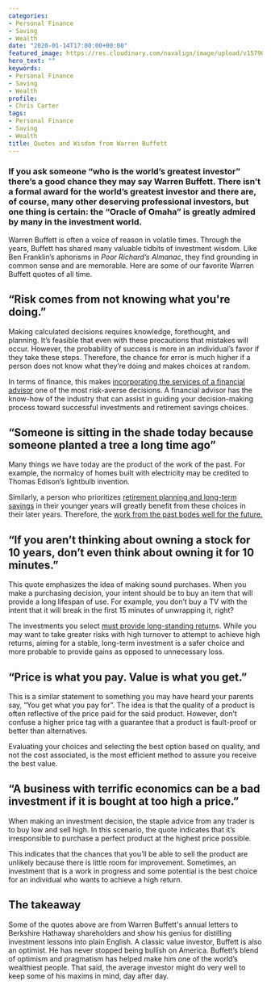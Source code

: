 ```yaml
---
categories:
- Personal Finance
- Saving
- Wealth
date: "2020-01-14T17:00:00+00:00"
featured_image: https://res.cloudinary.com/navalign/image/upload/v1579028312/knowledge-1052010_1920_b5ii0t_ahmxnh.png
hero_text: ""
keywords:
- Personal Finance
- Saving
- Wealth
profile:
- Chris Carter
tags:
- Personal Finance
- Saving
- Wealth
title: Quotes and Wisdom from Warren Buffett
---
```

### If you ask someone “who is the world’s greatest investor” there’s a good chance they may say Warren Buffett. There isn’t a formal award for the world’s greatest investor and there are, of course, many other deserving professional investors, but one thing is certain: the “Oracle of Omaha” is greatly admired by many in the investment world.

Warren Buffett is often a voice of reason in volatile times. Through the years, Buffett has shared many valuable tidbits of investment wisdom. Like Ben Franklin’s aphorisms in _Poor Richard’s Almanac_, they find grounding in common sense and are memorable. Here are some of our favorite Warren Buffett quotes of all time.

## “Risk comes from not knowing what you're doing.”

Making calculated decisions requires knowledge, forethought, and planning. It’s feasible that even with these precautions that mistakes will occur. However, the probability of success is more in an individual’s favor if they take these steps. Therefore, the chance for error is much higher if a person does not know what they’re doing and makes choices at random.

In terms of finance, this makes [incorporating the services of a financial advisor](https://navalign.com/who-we-are/) one of the most risk-averse decisions. A financial advisor has the know-how of the industry that can assist in guiding your decision-making process toward successful investments and retirement savings choices.

## “Someone is sitting in the shade today because someone planted a tree a long time ago”

Many things we have today are the product of the work of the past. For example, the normalcy of homes built with electricity may be credited to Thomas Edison’s lightbulb invention.

Similarly, a person who prioritizes [retirement planning and long-term savings](https://navalign.com/what-we-do/retirement-planning-strategies/) in their younger years will greatly benefit from these choices in their later years. Therefore, the [work from the past bodes well for the future.](https://navalign.com/updates/how-much-should-you-save-by-age-30-40-50-or-60/)

## “If you aren’t thinking about owning a stock for 10 years, don’t even think about owning it for 10 minutes.”

This quote emphasizes the idea of making sound purchases. When you make a purchasing decision, your intent should be to buy an item that will provide a long lifespan of use. For example, you don’t buy a TV with the intent that it will break in the first 15 minutes of unwrapping it, right?

The investments you select [must provide long-standing return](https://navalign.com/what-we-do/fiduciary-investment-services/)s. While you may want to take greater risks with high turnover to attempt to achieve high returns, aiming for a stable, long-term investment is a safer choice and more probable to provide gains as opposed to unnecessary loss.

## “Price is what you pay. Value is what you get.”

This is a similar statement to something you may have heard your parents say, “You get what you pay for”. The idea is that the quality of a product is often reflective of the price paid for the said product. However, don’t confuse a higher price tag with a guarantee that a product is fault-proof or better than alternatives.

Evaluating your choices and selecting the best option based on quality, and not the cost associated, is the most efficient method to assure you receive the best value.

## “A business with terrific economics can be a bad investment if it is bought at too high a price.”

When making an investment decision, the staple advice from any trader is to buy low and sell high. In this scenario, the quote indicates that it’s irresponsible to purchase a perfect product at the highest price possible.

This indicates that the chances that you’ll be able to sell the product are unlikely because there is little room for improvement. Sometimes, an investment that is a work in progress and some potential is the best choice for an individual who wants to achieve a high return.

## The takeaway

Some of the quotes above are from Warren Buffett's annual letters to Berkshire Hathaway shareholders and show his genius for distilling investment lessons into plain English. A classic value investor, Buffett is also an optimist. He has never stopped being bullish on America. Buffett’s blend of optimism and pragmatism has helped make him one of the world’s wealthiest people. That said, the average investor might do very well to keep some of his maxims in mind, day after day.
